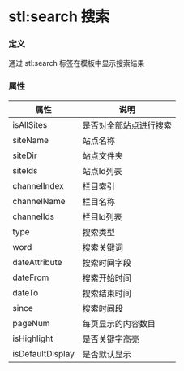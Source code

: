 ﻿# stl:search 搜索


### 定义

通过 stl:search 标签在模板中显示搜索结果

### 属性

属性  | 说明
------  | ------
isAllSites | 是否对全部站点进行搜索
siteName | 站点名称
siteDir | 站点文件夹
siteIds | 站点Id列表
channelIndex | 栏目索引
channelName | 栏目名称
channelIds | 栏目Id列表
type | 搜索类型
word | 搜索关键词
dateAttribute | 搜索时间字段
dateFrom | 搜索开始时间
dateTo | 搜索结束时间
since | 搜索时间段
pageNum | 每页显示的内容数目
isHighlight | 是否关键字高亮
isDefaultDisplay | 是否默认显示